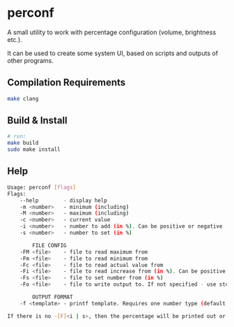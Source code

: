 # perconf

A small utility to work with percentage configuration (volume, brightness etc.).

It can be used to create some system UI, based on scripts and outputs of other programs.

## Compilation Requirements

```sh
make clang 
```

## Build & Install

```sh
# run:
make build
sudo make install
```

## Help

```sh
Usage: perconf [flags]
Flags:
    --help        - display help
    -m <number>   - minimum (including)
    -M <number>   - maximum (including)
    -c <number>   - current value
    -i <number>   - number to add (in %). Can be positive or negative
    -s <number>   - number to set (in %)

        FILE CONFIG
    -FM <file>    - file to read maximum from
    -Fm <file>    - file to read minimum from
    -Fc <file>    - file to read actual value from
    -Fi <file>    - file to read increase from (in %). Can be positive or negative
    -Fs <file>    - file to set number from (in %)
    -Fo <file>    - file to write output to. If not specified - use stdout

        OUTPUT FORMAT
    -f <template> - printf template. Requires one number type (default: "%.lf")

If there is no -[F]<i | s>, then the percentage will be printed out or written to -Fo.

```
